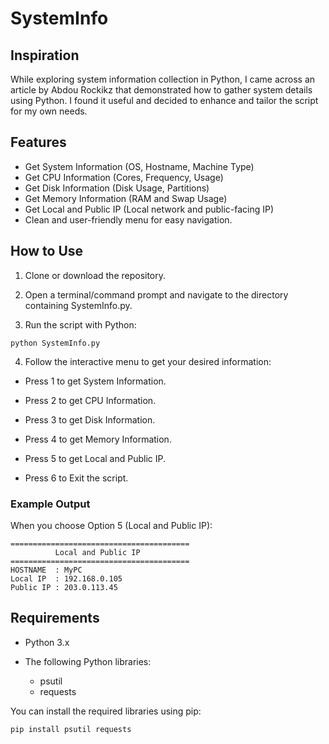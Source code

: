 # SystemInfo

## Inspiration
While exploring system information collection in Python, I came across an article by Abdou Rockikz that demonstrated how to gather system details using Python. I found it useful and decided to enhance and tailor the script for my own needs.

## Features
- Get System Information (OS, Hostname, Machine Type)
- Get CPU Information (Cores, Frequency, Usage)
- Get Disk Information (Disk Usage, Partitions)
- Get Memory Information (RAM and Swap Usage)
- Get Local and Public IP (Local network and public-facing IP)
- Clean and user-friendly menu for easy navigation.

## How to Use

1. Clone or download the repository.

2. Open a terminal/command prompt and navigate to the directory containing SystemInfo.py.

3. Run the script with Python:

```
python SystemInfo.py
```

4. Follow the interactive menu to get your desired information:

- Press 1 to get System Information.

- Press 2 to get CPU Information.

- Press 3 to get Disk Information.

- Press 4 to get Memory Information.

- Press 5 to get Local and Public IP.

- Press 6 to Exit the script.

### Example Output
When you choose Option 5 (Local and Public IP):
```
========================================
          Local and Public IP           
========================================
HOSTNAME  : MyPC
Local IP  : 192.168.0.105
Public IP : 203.0.113.45
```

## Requirements
- Python 3.x

- The following Python libraries:
    - psutil
    - requests

You can install the required libraries using pip:
```
pip install psutil requests
```

